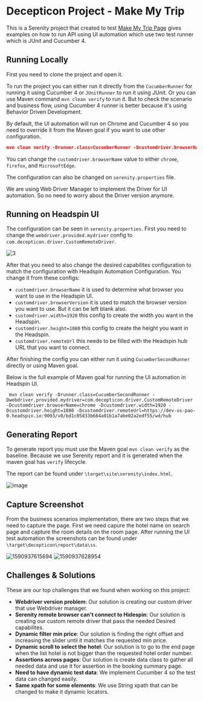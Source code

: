 # Decepticon Project - Make My Trip

This is a Serenity project that created to test [Make My Trip Page](http://makemytrip.com/) gives examples on how to run
API using UI automation which use two test runner which is JUnit and Cucumber 4.

## Running Locally
First you need to clone the project and open it.

To run the project you can either run it directly from the `CucumberRunner` for running it using Cucumber 4 or `JUnitRunner` to run it using JUnit. 
Or you can use Maven command `mvn clean verify` to run it. But to check the scenario and business flow, using Cucumber 4 runner is better because it's using Behavior Driven Development.

By default, the UI automation will run on Chrome and Cucumber 4 so you need to override it from the Maven goal if you want to use other configuration.
```json
mvn clean verify -Drunner.class=CucumberRunner -Dcustomdriver.browserName=chrome
```

You can change the `customdriver.browserName` value to either `chrome`, `firefox`, and `MicrosoftEdge`.

The configuration can also be changed on `serenity.properties` file.

We are using Web Driver Manager to implement the Driver for UI automation. So no need to worry about the Driver version anymore.

## Running on Headspin UI
The configuration can be seen in `serenity.properties`. First you need to change the `webdriver.provided.mydriver` config to `com.decepticon.driver.CustomRemoteDriver`.

![3](https://user-images.githubusercontent.com/12959761/83355862-3f3e0700-a38c-11ea-9b5e-5e9e7e201a6c.jpg)

After that you need to also change the desired capabilites configuration to match the configuration with Headspin Automation Configuration.
You change it from these configs:

- `customdriver.browserName` it is used to determine what browser you want to use in the Headspin UI.
- `customdriver.browserVersion` it is used to match the browser version you want to use. But it can be left blank also.
- `customdriver.width=1920` this config to create the width you want in the Headspin.
- `customdriver.height=1080` this config to create the height you want in the Headspin.
- `customdriver.remoteUrl` this needs to be filled with the Headspin hub URL that you want to connect.

After finishing the config you can either run it using `CucumberSecondRunner` directly or using Maven goal.

Below is the full example of Maven goal for running the UI automation in Headspin UI.

```
 mvn clean verify -Drunner.class=CucumberSecondRunner -Dwebdriver.provided.mydriver=com.decepticon.driver.CustomRemoteDriver -Dcustomdriver.browserName=chrome -Dcustomdriver.width=1920 -Dcustomdriver.height=1080 -Dcustomdriver.remoteUrl=https://dev-us-pao-0.headspin.io:9093/v0/bd1c05833b664a01b1a7abe02a2edf55/wd/hub
```

## Generating Report
To generate report you must use the Maven goal `mvn clean verify` as the baseline. Because we use Serenity report and it is generated
when the maven goal has `verify` lifecycle.

The report can be found under `\target\site\serenity\index.html`.

![image](https://user-images.githubusercontent.com/12959761/83355713-765fe880-a38b-11ea-9cd7-ca0c57e40db4.png)

## Capture Screenshot
From the business scenarios implementation, there are two steps that we need to capture the page.
First we need capure the hotel name on search page and capture the room details on the room page.
After running the UI test automation the screenshots can be found under `\target\decepticon\report\data\ss`.

![1590937615694](https://user-images.githubusercontent.com/12959761/83355760-a7401d80-a38b-11ea-91cb-2b5921765602.png)
![1590937628954](https://user-images.githubusercontent.com/12959761/83355764-a9a27780-a38b-11ea-9839-94217b055958.png)

## Challenges & Solutions

These are our top challenges that we found when working on this project:
- **Webdriver version problem**: Our solution is creating our custom driver that use Webdriver manager.
- **Serenity remote browser can't connect to Hidespin**: Our solution is creating our custom remote driver that pass the needed Desired capabilites.
- **Dynamic filter min price**: Our solution is finding the right offset and increasing the slider until it matches the requested min price.
- **Dynamic scroll to select the hotel**: Our solution is to go to the end page when the list hotel is not bigger than the requested hotel order number.
- **Assertions across pages**: Our solution is create data class to gather all needed data and use it for assertion in the booking summary page.
- **Need to have dynamic test data**: We implement Cucumber 4 so the test data can changed easily.
- **Same xpath for some elements**: We use String xpath that can be changed to make it dynamic locators.
